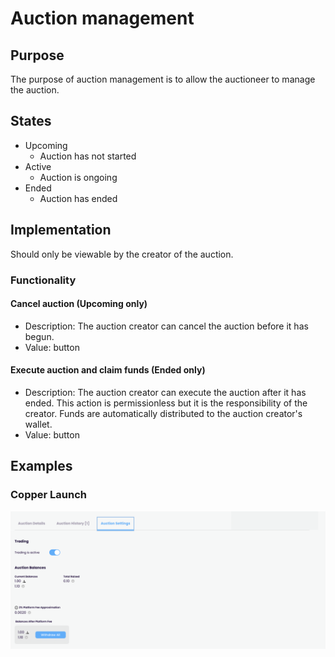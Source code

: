 # Auction management

## Purpose

The purpose of auction management is to allow the auctioneer to manage the auction.

## States

- Upcoming
  - Auction has not started
- Active
  - Auction is ongoing
- Ended
  - Auction has ended

## Implementation

Should only be viewable by the creator of the auction.

### Functionality

#### Cancel auction **(Upcoming only)**

- Description: The auction creator can cancel the auction before it has begun.
- Value: button

#### Execute auction and claim funds **(Ended only)**

- Description: The auction creator can execute the auction after it has ended. This action is permissionless but it is the responsibility of the creator. Funds are automatically distributed to the auction creator's wallet.
- Value: button

## Examples

### Copper Launch

![](../../../assets/copper/auction_management.png)

